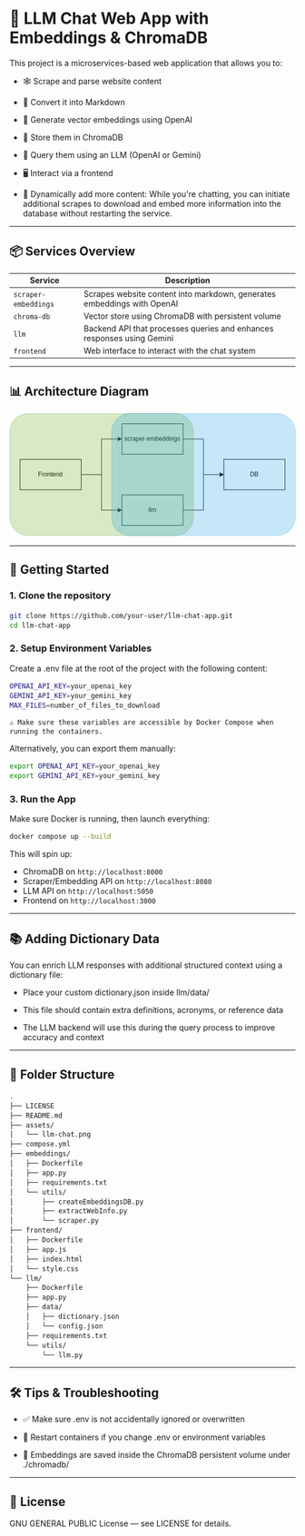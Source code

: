 # 🧠 LLM Chat Web App with Embeddings & ChromaDB

This project is a microservices-based web application that allows you to:

- 🕸️ Scrape and parse website content

- 📝 Convert it into Markdown

- 🧬 Generate vector embeddings using OpenAI

- 🧠 Store them in ChromaDB

- 💬 Query them using an LLM (OpenAI or Gemini)

- 🖥️ Interact via a frontend

- 🔄 Dynamically add more content: While you're chatting, you can initiate additional scrapes to download and embed more information into the database without restarting the service.

---

## 📦 Services Overview

| Service              | Description                                                                 |
|----------------------|-----------------------------------------------------------------------------|
| `scraper-embeddings` | Scrapes website content into markdown, generates embeddings with OpenAI     |
| `chroma-db`          | Vector store using ChromaDB with persistent volume                          |
| `llm`                | Backend API that processes queries and enhances responses using Gemini      |
| `frontend`           | Web interface to interact with the chat system                              |

---

## 📊 Architecture Diagram

![Diagram](assets/llm-chat.png)

---

## 🚀 Getting Started

### 1. Clone the repository

```bash
git clone https://github.com/your-user/llm-chat-app.git
cd llm-chat-app
```

### 2. Setup Environment Variables
Create a .env file at the root of the project with the following content:

```bash
OPENAI_API_KEY=your_openai_key
GEMINI_API_KEY=your_gemini_key
MAX_FILES=number_of_files_to_download
```
    ⚠️ Make sure these variables are accessible by Docker Compose when running the containers.

Alternatively, you can export them manually:

```bash
export OPENAI_API_KEY=your_openai_key
export GEMINI_API_KEY=your_gemini_key
```

### 3. Run the App
Make sure Docker is running, then launch everything:

```bash
docker compose up --build
```

This will spin up:
- ChromaDB on `http://localhost:8000`
- Scraper/Embedding API on `http://localhost:8080`
- LLM API on `http://localhost:5050`
- Frontend on `http://localhost:3000`

---

## 📚 Adding Dictionary Data
You can enrich LLM responses with additional structured context using a dictionary file:

- Place your custom dictionary.json inside llm/data/

- This file should contain extra definitions, acronyms, or reference data

- The LLM backend will use this during the query process to improve accuracy and context

---

## 📂 Folder Structure

```bash
.
├── LICENSE
├── README.md
├── assets/
│   └── llm-chat.png
├── compose.yml
├── embeddings/
│   ├── Dockerfile
│   ├── app.py
│   ├── requirements.txt
│   └── utils/
│       ├── createEmbeddingsDB.py
│       ├── extractWebInfo.py
│       └── scraper.py
├── frontend/
│   ├── Dockerfile
│   ├── app.js
│   ├── index.html
│   └── style.css
└── llm/
    ├── Dockerfile
    ├── app.py
    ├── data/
    │   ├── dictionary.json
    │   └── config.json
    ├── requirements.txt
    └── utils/
        └── llm.py
```

---

## 🛠️ Tips & Troubleshooting
- ✅ Make sure .env is not accidentally ignored or overwritten

- 🔄 Restart containers if you change .env or environment variables

- 📁 Embeddings are saved inside the ChromaDB persistent volume under ./chromadb/

---

## 📘 License
GNU GENERAL PUBLIC License — see LICENSE for details.